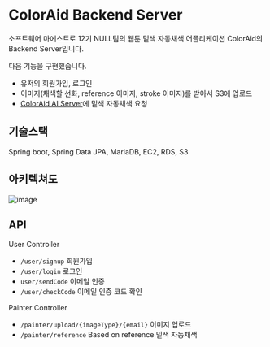# ColorAid Backend Server

소프트웨어 마에스트로 12기 NULL팀의 웹툰 밑색 자동채색 어플리케이션 ColorAid의 Backend Server입니다.

다음 기능을 구현했습니다.

- 유저의 회원가입, 로그인
- 이미지(채색할 선화, reference 이미지, stroke 이미지)를 받아서 S3에 업로드
- [ColorAid AI Server](https://github.com/swmaestro-null/Null-AI)에 밑색 자동채색 요청

## 기술스택

Spring boot, Spring Data JPA, MariaDB, EC2, RDS, S3

## 아키텍쳐도

![image](https://user-images.githubusercontent.com/52124204/144434208-9529d69d-0045-4d04-a2b0-e73320fdb326.png)

## API

User Controller

- `/user/signup` 회원가입
- `/user/login` 로그인
- `user/sendCode` 이메일 인증
- `/user/checkCode` 이메일 인증 코드 확인

Painter Controller

- `/painter/upload/{imageType}/{email}` 이미지 업로드
- `/painter/reference` Based on reference 밑색 자동채색

